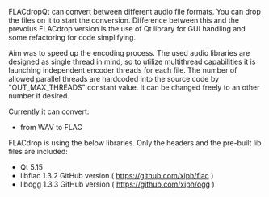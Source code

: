 FLACdropQt can convert between different audio file formats. You can drop the files on it to start the conversion.
Difference between this and the prevoius FLACdrop version is the use of Qt library for GUI handling and some refactoring for code simplifying.

Aim was to speed up the encoding process. The used audio libraries are designed as single thread in mind, so to utilize multithread capabilities it is launching independent encoder threads for each file.
The number of allowed parallel threads are hardcoded into the source code by "OUT_MAX_THREADS" constant value. It can be changed freely to an other number if desired.

Currently it can convert:
- from WAV to FLAC

FLACdrop is using the below libraries. Only the headers and the pre-built lib files are included:
- Qt 5.15
- libflac 1.3.2 GitHub version ( https://github.com/xiph/flac )
- libogg 1.3.3 GitHub version ( https://github.com/xiph/ogg )
